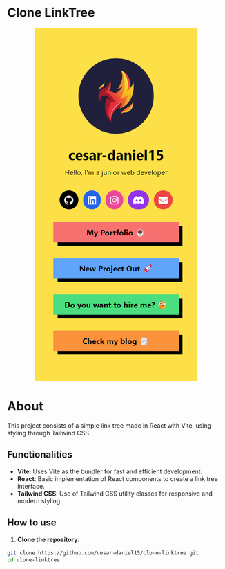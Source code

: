 # Clone LinkTree

<p align="center">
  <img src="preview.png" alt="Preview">
</p>

# About

This project consists of a simple link tree made in React with Vite, using styling through Tailwind CSS.

## Functionalities

- **Vite**: Uses Vite as the bundler for fast and efficient development.
- **React**: Basic implementation of React components to create a link tree interface.
- **Tailwind CSS**: Use of Tailwind CSS utility classes for responsive and modern styling.

## How to use

1. **Clone the repository**:

 ```bash
 git clone https://github.com/cesar-daniel15/clone-linktree.git
 cd clone-linktree